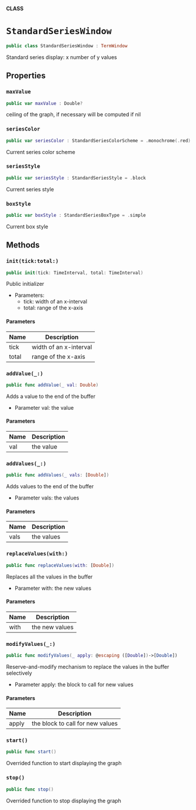 **CLASS**

# `StandardSeriesWindow`

```swift
public class StandardSeriesWindow : TermWindow
```

Standard series display: x number of y values

## Properties
### `maxValue`

```swift
public var maxValue : Double?
```

ceiling of the graph, if necessary
will be computed if nil

### `seriesColor`

```swift
public var seriesColor : StandardSeriesColorScheme = .monochrome(.red)
```

Current series color scheme

### `seriesStyle`

```swift
public var seriesStyle : StandardSeriesStyle = .block
```

Current series style

### `boxStyle`

```swift
public var boxStyle : StandardSeriesBoxType = .simple
```

Current box style

## Methods
### `init(tick:total:)`

```swift
public init(tick: TimeInterval, total: TimeInterval)
```

Public initializer
- Parameters:
  - tick: width of an x-interval
  - total: range of the x-axis

#### Parameters

| Name | Description |
| ---- | ----------- |
| tick | width of an x-interval |
| total | range of the x-axis |

### `addValue(_:)`

```swift
public func addValue(_ val: Double)
```

Adds a value to the end of the buffer
- Parameter val: the value

#### Parameters

| Name | Description |
| ---- | ----------- |
| val | the value |

### `addValues(_:)`

```swift
public func addValues(_ vals: [Double])
```

Adds values to the end of the buffer
- Parameter vals: the values

#### Parameters

| Name | Description |
| ---- | ----------- |
| vals | the values |

### `replaceValues(with:)`

```swift
public func replaceValues(with: [Double])
```

Replaces all the values in the buffer
- Parameter with: the new values

#### Parameters

| Name | Description |
| ---- | ----------- |
| with | the new values |

### `modifyValues(_:)`

```swift
public func modifyValues(_ apply: @escaping ([Double])->[Double])
```

Reserve-and-modify mechanism to replace the values in the buffer selectively
- Parameter apply: the block to call for new values

#### Parameters

| Name | Description |
| ---- | ----------- |
| apply | the block to call for new values |

### `start()`

```swift
public func start()
```

Overrided function to start displaying the graph

### `stop()`

```swift
public func stop()
```

Overrided function to stop displaying the graph
